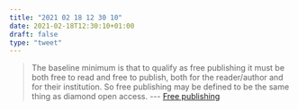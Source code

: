 ```yaml
---
title: "2021 02 18 12 30 10"
date: 2021-02-18T12:30:10+01:00
draft: false
type: "tweet"
---
```

> The baseline minimum is that to qualify as free publishing it must be both free to read and free to publish, both for the reader/author and for their institution. So free publishing may be defined to be the same thing as diamond open access. --- [Free publishing](https://julesh.com/2021/02/16/free-publishing/)
